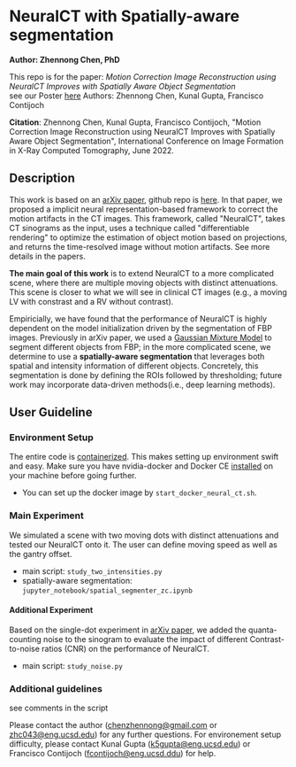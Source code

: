 # NeuralCT with Spatially-aware segmentation
**Author: Zhennong Chen, PhD**<br />

This repo is for the paper: 
*Motion Correction Image Reconstruction using NeuralCT Improves with Spatially Aware Object Segmentation* <br />
see our Poster [here](https://drive.google.com/file/d/15bKUaYuGyG11al5EK0t9NuuGqKPfV1PB/view?usp=sharing)
Authors: Zhennong Chen, Kunal Gupta, Francisco Contijoch<br />

**Citation**: Zhennong Chen, Kunal Gupta, Francisco Contijoch, "Motion Correction Image Reconstruction using NeuralCT Improves with Spatially Aware Object Segmentation", International Conference on Image Formation in X-Ray Computed Tomography, June 2022.


## Description
This work is based on an [arXiv paper](https://arxiv.org/abs/2201.06574), github repo is [here](https://github.com/ucsd-fcrl/kg-neuralct-method). In that paper, we proposed a implicit neural representation-based framework to correct the motion artifacts in the CT images. This framework, called "NeuralCT", takes CT sinograms as the input, uses a technique called "differentiable rendering" to optimize the estimation of object motion based on projections, and returns the time-resolved image without motion artifacts. See more details in the papers.

**The main goal of this work** is to extend NeuralCT to a more complicated scene, where there are multiple moving objects with distinct attenuations. This scene is closer to what we will see in clinical CT images (e.g., a moving LV with constrast and a RV without contrast).

Empiricially, we have found that the performance of NeuralCT is highly dependent on the model initialization driven by the segmentation of FBP images. Previously in arXiv paper, we used a [Gaussian Mixture Model](https://scikit-learn.org/stable/modules/mixture.html#:~:text=A%20Gaussian%20mixture%20model%20is,Gaussian%20distributions%20with%20unknown%20parameters.) to segment different objects from FBP; in the more complicated scene, we determine to use a **spatially-aware segmentation** that leverages both spatial and intensity information of different objects. Concretely, this segmentation is done by defining the ROIs followed by thresholding; future work may incorporate data-driven methods(i.e., deep learning methods).



## User Guideline
### Environment Setup
The entire code is [containerized](https://www.docker.com/resources/what-container). This makes setting up environment swift and easy. Make sure you have nvidia-docker and Docker CE [installed](https://docs.nvidia.com/datacenter/cloud-native/container-toolkit/install-guide.html#docker) on your machine before going further. <br />
- You can set up the docker image by ```start_docker_neural_ct.sh```.

### Main Experiment
We simulated a scene with two moving dots with distinct attenuations and tested our NeuralCT onto it. The user can define moving speed as well as the gantry offset. 
- main script: ```study_two_intensities.py```
- spatially-aware segmentation: ```jupyter_notebook/spatial_segmenter_zc.ipynb```

#### Additional Experiment
Based on the single-dot experiment in [arXiv paper](https://arxiv.org/abs/2201.06574), we added the quanta-counting noise to the sinogram to evaluate the impact of different Contrast-to-noise ratios (CNR) on the performance of NeuralCT.
- main script: ```study_noise.py```

### Additional guidelines
see comments in the script

Please contact the author (chenzhennong@gmail.com or zhc043@eng.ucsd.edu) for any further questions.
For environement setup difficulty, please contact Kunal Gupta (k5gupta@eng.ucsd.edu) or Francisco Contijoch (fcontijoch@eng.ucsd.ddu) for help.







